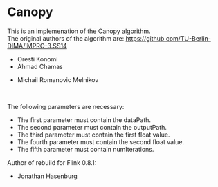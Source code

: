 # Canopy

This is an implemenation of the Canopy algorithm.<br>
The original authors of the algorithm are: https://github.com/TU-Berlin-DIMA/IMPRO-3.SS14 <br>
 * Oresti Konomi <br>
 * Ahmad Chamas <br>
 + Michail Romanovic Melnikov <br>
<br>

The following parameters are necessary: <br>
 * The first parameter must contain the dataPath.
 * The second parameter must contain the outputPath.
 * The third parameter must contain the first float value.
 * The fourth parameter must contain the second float value.
 * The fifth parameter must contain numIterations.

Author of rebuild for Flink 0.8.1: <br>
 * Jonathan Hasenburg <br>
